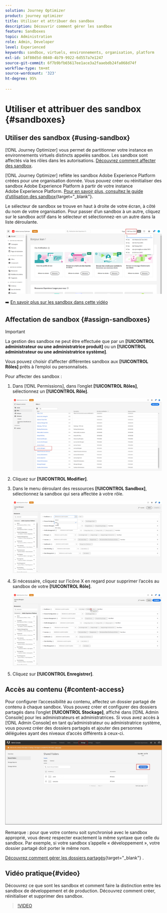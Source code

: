 ```yaml
---
solution: Journey Optimizer
product: journey optimizer
title: Utiliser et attribuer des sandbox
description: Découvrir comment gérer les sandbox
feature: Sandboxes
topic: Administration
role: Admin, Developer
level: Experienced
keywords: sandbox, virtuels, environnements, organisation, platform
exl-id: 14f80d5d-0840-4b79-9922-6d557a7e1247
source-git-commit: 6f7b9bfb65617ee1ace3a2faaebdb24fa068d74f
workflow-type: tm+mt
source-wordcount: '323'
ht-degree: 95%

---
```


# Utiliser et attribuer des sandbox {#sandboxes}

## Utiliser des sandbox {#using-sandbox}

[!DNL Journey Optimizer] vous permet de partitionner votre instance en environnements virtuels distincts appelés sandbox. Les sandbox sont affectés via les rôles dans les autorisations. [Découvrez comment affecter des sandbox](permissions.md#create-product-profile).

[!DNL Journey Optimizer] reflète les sandbox Adobe Experience Platform créées pour une organisation donnée. Vous pouvez créer ou réinitialiser des sandbox Adobe Experience Platform à partir de votre instance Adobe Experience Platform. [Pour en savoir plus, consultez le guide d’utilisation des sandbox](https://experienceleague.adobe.com/docs/experience-platform/sandbox/ui/user-guide.html?lang=fr){target="_blank"}.

Le sélecteur de sandbox se trouve en haut à droite de votre écran, à côté du nom de votre organisation. Pour passer d’un sandbox à un autre, cliquez sur le sandbox actif dans le sélecteur et sélectionnez-en un autre dans la liste déroulante.

![](assets/sandbox_5.png)

➡️ [En savoir plus sur les sandbox dans cette vidéo](#video)

## Affectation de sandbox {#assign-sandboxes}

>[!IMPORTANT]
>
> La gestion des sandbox ne peut être effectuée que par un **[!UICONTROL administrateur ou une administratrice produit]** ou un **[!UICONTROL administrateur ou une administratrice système]**.

Vous pouvez choisir d’affecter différentes sandbox aux **[!UICONTROL Rôles]** prêts à l’emploi ou personnalisés.

Pour affecter des sandbox :

1. Dans [!DNL Permissions], dans l’onglet **[!UICONTROL Rôles]**, sélectionnez un **[!UICONTROL Rôle]**.

   ![](assets/sandbox_1.png)

1. Cliquez sur **[!UICONTROL Modifier]**.

1. Dans le menu déroulant des ressources **[!UICONTROL Sandbox]**, sélectionnez la sandbox qui sera affectée à votre rôle.

   ![](assets/sandbox_3.png)

1. Si nécessaire, cliquez sur l’icône X en regard pour supprimer l’accès au sandbox de votre **[!UICONTROL Rôle]**.

   ![](assets/sandbox_4.png)

1. Cliquez sur **[!UICONTROL Enregistrer]**.

## Accès au contenu {#content-access}

Pour configurer l’accessibilité au contenu, affectez un dossier partagé de contenu à chaque sandbox. Vous pouvez créer et configurer des dossiers partagés dans l’onglet **[!UICONTROL Stockage]**, affiché dans [!DNL Admin Console] pour les administrateurs et administratrices. Si vous avez accès à [!DNL Admin Console] en tant qu’administrateur ou administratrice système, vous pouvez créer des dossiers partagés et ajouter des personnes déléguées ayant des niveaux d’accès différents à ceux-ci.

![](assets/do-not-localize/content_access.png)

Remarque : pour que votre contenu soit synchronisé avec le sandbox approprié, vous devez respecter exactement la même syntaxe que celle du sandbox. Par exemple, si votre sandbox s’appelle « développement », votre dossier partagé doit porter le même nom.

[Découvrez comment gérer les dossiers partagés](https://helpx.adobe.com/fr/enterprise/admin-guide.html/enterprise/using/manage-adobe-storage.ug.html){target="_blank"} .

## Vidéo pratique{#video}

Découvrez ce que sont les sandbox et comment faire la distinction entre les sandbox de développement et de production. Découvrez comment créer, réinitialiser et supprimer des sandbox.

>[!VIDEO](https://video.tv.adobe.com/v/3416655?captions=fre_fr&quality=12)